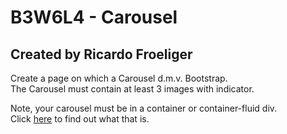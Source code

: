 # B3W6L4 - Carousel
## Created by Ricardo Froeliger

Create a page on which a Carousel d.m.v. Bootstrap.<br>
The Carousel must contain at least 3 images with indicator.

Note, your carousel must be in a container or container-fluid div.<br> 
Click [here](https://getbootstrap.com/docs/4.3/layout/overview/) to find out what that is.
